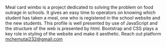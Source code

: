 Meal card wimbo is a project dedicated to solving 
the problem on food outrage in schools.
It gives an easy time to operators on knowing 
which student has taken a meal, one who is registered 
in the school website and the new students.
This profile is well presented by use of JavaScript 
and the structure of the web is presented by
html.
Bootstrap and CSS plays a key role in styling 
of the website and make it aesthetic.
Reach out platform mchemutai232@gmail.com

